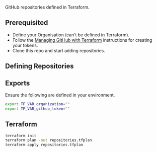 GitHub repositories defined in Terraform.

## Prerequisited
 - Define your Organisation (can't be defined in Terraform).
 - Follow the [Managing GitHub with Terraform](https://www.hashicorp.com/blog/managing-github-with-terraform) instructions for creating your tokens.
 - Clone this repo and start adding repositories.

## Defining Repositories

## Exports
Ensure the following are defined in your environment.

```sh
export TF_VAR_organization=""
export TF_VAR_github_token=""
```

## Terraform
```sh
terraform init
terraform plan -out repositories.tfplan
terraform apply repositories.tfplan
```
